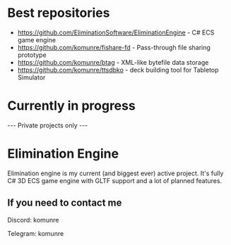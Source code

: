 # Best repositories
* https://github.com/EliminationSoftware/EliminationEngine - C# ECS game engine
* https://github.com/komunre/fishare-fd - Pass-through file sharing prototype
* https://github.com/komunre/btag - XML-like bytefile data storage
* https://github.com/komunre/ttsdbko - deck building tool for Tabletop Simulator
  
# Currently in progress
--- Private projects only ---

# Elimination Engine
Elimination engine is my current (and biggest ever) active project. It's fully C# 3D ECS game engine with GLTF support and a lot of planned features.

## If you need to contact me
Discord: komunre

Telegram: komunre
